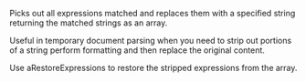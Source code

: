 ﻿Picks out all expressions matched and replaces them with a specified string returning the matched strings as an array.

Useful in temporary document parsing when you need to strip out portions of a string perform formatting and then replace the original content.

Use aRestoreExpressions to restore the stripped expressions from the array.